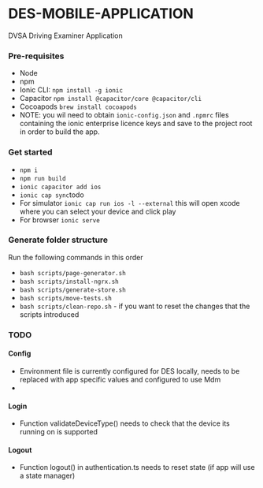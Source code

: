 # DES-MOBILE-APPLICATION
DVSA Driving Examiner Application

### Pre-requisites

- Node
- npm
- Ionic CLI: `npm install -g ionic`
- Capacitor `npm install @capacitor/core @capacitor/cli`
- Cocoapods `brew install cocoapods`
- NOTE: you wil need to obtain `ionic-config.json` and `.npmrc` files containing the ionic enterprise licence keys and save to the project root in order to build the app.

### Get started

- `npm i`
- `npm run build`
- `ionic capacitor add ios`
- `ionic cap sync`todo
- For simulator `ionic cap run ios -l --external` this will open xcode where you can select your device and click play
- For browser `ionic serve`

### Generate folder structure
Run the following commands in this order

- `bash scripts/page-generator.sh`
- `bash scripts/install-ngrx.sh`
- `bash scripts/generate-store.sh`
- `bash scripts/move-tests.sh`
- `bash scripts/clean-repo.sh` - if you want to reset the changes that the scripts introduced

### TODO

#### Config

- Environment file is currently configured for DES locally, needs to be replaced with app specific values and configured to use Mdm  
- 

#### Login

- Function validateDeviceType() needs to check that the device its running on is supported

#### Logout

- Function logout() in authentication.ts needs to reset state (if app will use a state manager)
